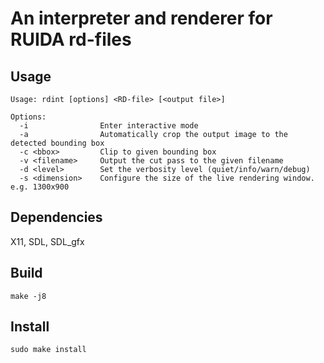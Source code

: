 # An interpreter and renderer for RUIDA rd-files

## Usage
```
Usage: rdint [options] <RD-file> [<output file>]

Options:
  -i                Enter interactive mode
  -a                Automatically crop the output image to the detected bounding box
  -c <bbox>         Clip to given bounding box
  -v <filename>     Output the cut pass to the given filename
  -d <level>        Set the verbosity level (quiet/info/warn/debug)
  -s <dimension>    Configure the size of the live rendering window. e.g. 1300x900
```

## Dependencies
X11, SDL, SDL_gfx

## Build
```
make -j8
```

## Install
```
sudo make install
```


